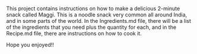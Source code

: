 This project contains instructions on how to make a delicious 2-minute snack called Maggi. This is a noodle snack very common all around India, and in some parts of the world. In the Ingredients.md file, there will be a list of the ingredients that you need plus the quantity for each, and in the Recipe.md file, there are instructions on how to cook it. 

Hope you enjoyed!!
